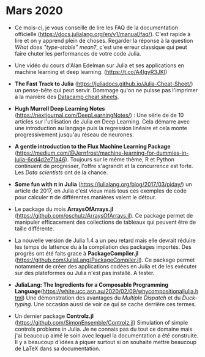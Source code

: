 # Mars 2020

- Ce mois-ci, je vous conseille de lire les FAQ de la documentation officielle (https://docs.julialang.org/en/v1/manual/faq/). C'est rapide à lire et on y apprend plein de choses. Regarder la réponse à la question *What does "type-stable" mean?*, c'est une erreur classique qui peut faire chuter les performances de votre code Julia.
- Une vidéo du cours d'Alan Edelman sur Julia et ses applications en machine learning et deep learning. (https://t.co/A4lgyR3JKI)
- **The Fast Track to Julia** (https://juliadocs.github.io/Julia-Cheat-Sheet/) un pense-bête qui peut servir. Dommage qu'on ne puisse pas l'imprimer à la manière des [Datacamp cheat sheets](https://www.datacamp.com/community/data-science-cheatsheets).
- **Hugh Murrell Deep Learning Notes** (https://nextjournal.com/DeepLearningNotes/) : Une série de de 10 articles sur l'utilisation de Julia en Deep Learning. Cela démarre avec une introduction au langage puis la regression linéaire et cela monte progressivement jusqu'au réseau de neurones.
- **A gentle introduction to the Flux Machine Learning Package** (https://medium.com/@Jernfrost/machine-learning-for-dummies-in-julia-6cd4d2e71a46). Toujours sur le même thème, R et Python continuent de progresser, l'offre s'agrandit et la concurrence est forte. Les *Data scientists* ont de la chance.
- **Some fun with π in Julia** (https://julialang.org/blog/2017/03/piday/) un article de 2017, en Julia c'est vieux mais tous ces
exemples de code pour calculer π de différentes manières valent le détour.
- Le package du mois **ArraysOfArrays.jl** (https://github.com/oschulz/ArraysOfArrays.jl). Ce package permet de manipuler
efficacement des collections de tableaux qui peuvent être de taille différente.
- La nouvelle version de Julia 1.4 a un peu retard mais elle devrait réduire les temps de lattence du à la compilation des packages importés. Des progrès ont été faits grace à **PackageCompiler.jl** (https://github.com/JuliaLang/PackageCompiler.jl). Ce package permet notamment de créer des applications codées en Julia et de les exécuter sur des plateformes ou Julia n'est pas installé. A tester.

- **JuliaLang: The Ingredients for a Composable Programming Language**(https://white.ucc.asn.au/2020/02/09/whycompositionaljulia.html) Une démonstration des avantages du *Multiple Dispatch* et du *Duck-typing*. Une occasion aussi de voir ce qui se cache derrière ces termes.
- Un dernier package **Controlz.jl** (https://github.com/SimonEnsemble/Controlz.jl) Simulation of simple controls problems in Julia.
Je ne connais pas du tout ce domaine mais j'ai beaucoup aimé le soin avec lequel la documentation a été construite. 
Il y a beaucoup d'idées à piquer surtout si on souhaite mettre beaucoup de LaTeX dans sa documentation.
